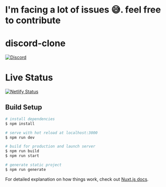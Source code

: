 # I'm facing a lot of issues 😅. feel free to contribute
# discord-clone
[![Discord](https://i.redd.it/e7hb6p5nx3g11.png)](https://discord.com/)

# Live Status
[![Netlify Status](https://api.netlify.com/api/v1/badges/8719281c-e117-415e-b0ee-52fde0e09f99/deploy-status)](https://app.netlify.com/sites/usk-discord-clone/deploys)

## Build Setup

```bash
# install dependencies
$ npm install

# serve with hot reload at localhost:3000
$ npm run dev

# build for production and launch server
$ npm run build
$ npm run start

# generate static project
$ npm run generate
```

For detailed explanation on how things work, check out [Nuxt.js docs](https://nuxtjs.org).
